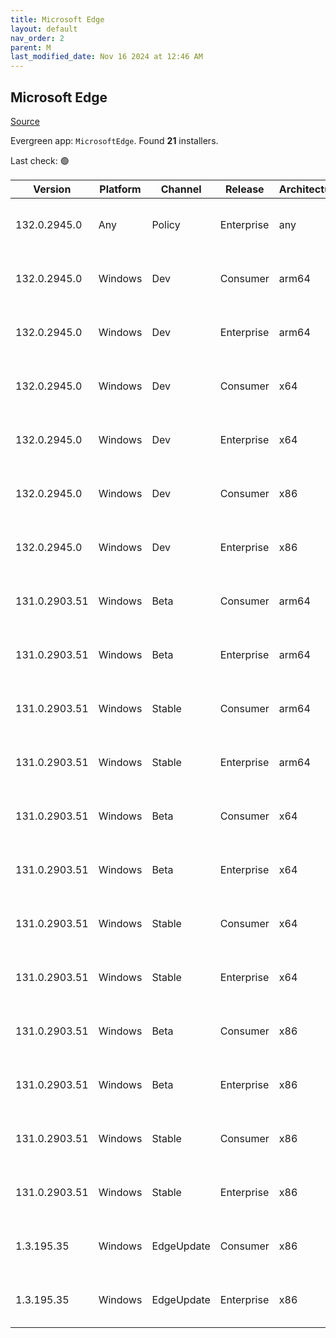 ```yaml
---
title: Microsoft Edge
layout: default
nav_order: 2
parent: M
last_modified_date: Nov 16 2024 at 12:46 AM
---
```


## Microsoft Edge

[Source](https://www.microsoft.com/edge)

Evergreen app: `MicrosoftEdge`. Found **21** installers.

Last check: 🟢

| Version       | Platform | Channel    | Release    | Architecture | Hash                                                             | URI                                                                                                                                                                                                                                                                                                                      |
| ------------- | -------- | ---------- | ---------- | ------------ | ---------------------------------------------------------------- | ------------------------------------------------------------------------------------------------------------------------------------------------------------------------------------------------------------------------------------------------------------------------------------------------------------------------ |
| 132.0.2945.0  | Any      | Policy     | Enterprise | any          | C68638EA6D6D60AEC8D236441F7A219D709082BE6C5CEB37AFEC73CDCA849162 | [https://msedge.sf.dl.delivery.mp.microsoft.com/filestreamingservice/files/8dc3ae79-f3e9-4a5b-984e-b1feb30b7d06/MicrosoftEdgePolicyTemplates.cab](https://msedge.sf.dl.delivery.mp.microsoft.com/filestreamingservice/files/8dc3ae79-f3e9-4a5b-984e-b1feb30b7d06/MicrosoftEdgePolicyTemplates.cab)                       |
| 132.0.2945.0  | Windows  | Dev        | Consumer   | arm64        | 09BFB63B79DA52E16EB33ED871D6DC5506C8A42B406B20724923C41D942DA0B1 | [https://msedge.sf.dl.delivery.mp.microsoft.com/filestreamingservice/files/40e12c48-c3dc-4cd0-beb0-5a575c849f84/MicrosoftEdgeDevEnterpriseARM64.msi](https://msedge.sf.dl.delivery.mp.microsoft.com/filestreamingservice/files/40e12c48-c3dc-4cd0-beb0-5a575c849f84/MicrosoftEdgeDevEnterpriseARM64.msi)                 |
| 132.0.2945.0  | Windows  | Dev        | Enterprise | arm64        | 09BFB63B79DA52E16EB33ED871D6DC5506C8A42B406B20724923C41D942DA0B1 | [https://msedge.sf.dl.delivery.mp.microsoft.com/filestreamingservice/files/40e12c48-c3dc-4cd0-beb0-5a575c849f84/MicrosoftEdgeDevEnterpriseARM64.msi](https://msedge.sf.dl.delivery.mp.microsoft.com/filestreamingservice/files/40e12c48-c3dc-4cd0-beb0-5a575c849f84/MicrosoftEdgeDevEnterpriseARM64.msi)                 |
| 132.0.2945.0  | Windows  | Dev        | Consumer   | x64          | 9851DE998AB7BF83FAE073AF21664A39D14533D0BD4C432BD0DFB193104EDD9A | [https://msedge.sf.dl.delivery.mp.microsoft.com/filestreamingservice/files/f0aeef7d-e209-41aa-8a3e-bde09b24ccf1/MicrosoftEdgeDevEnterpriseX64.msi](https://msedge.sf.dl.delivery.mp.microsoft.com/filestreamingservice/files/f0aeef7d-e209-41aa-8a3e-bde09b24ccf1/MicrosoftEdgeDevEnterpriseX64.msi)                     |
| 132.0.2945.0  | Windows  | Dev        | Enterprise | x64          | 9851DE998AB7BF83FAE073AF21664A39D14533D0BD4C432BD0DFB193104EDD9A | [https://msedge.sf.dl.delivery.mp.microsoft.com/filestreamingservice/files/f0aeef7d-e209-41aa-8a3e-bde09b24ccf1/MicrosoftEdgeDevEnterpriseX64.msi](https://msedge.sf.dl.delivery.mp.microsoft.com/filestreamingservice/files/f0aeef7d-e209-41aa-8a3e-bde09b24ccf1/MicrosoftEdgeDevEnterpriseX64.msi)                     |
| 132.0.2945.0  | Windows  | Dev        | Consumer   | x86          | 1DCBE16490C4BEDF51D41C2AA15C911ED18AABD3CE119A15C37784569A6C83C3 | [https://msedge.sf.dl.delivery.mp.microsoft.com/filestreamingservice/files/a72ff1d3-9195-4b73-a31e-427e00f7728a/MicrosoftEdgeDevEnterpriseX86.msi](https://msedge.sf.dl.delivery.mp.microsoft.com/filestreamingservice/files/a72ff1d3-9195-4b73-a31e-427e00f7728a/MicrosoftEdgeDevEnterpriseX86.msi)                     |
| 132.0.2945.0  | Windows  | Dev        | Enterprise | x86          | 1DCBE16490C4BEDF51D41C2AA15C911ED18AABD3CE119A15C37784569A6C83C3 | [https://msedge.sf.dl.delivery.mp.microsoft.com/filestreamingservice/files/a72ff1d3-9195-4b73-a31e-427e00f7728a/MicrosoftEdgeDevEnterpriseX86.msi](https://msedge.sf.dl.delivery.mp.microsoft.com/filestreamingservice/files/a72ff1d3-9195-4b73-a31e-427e00f7728a/MicrosoftEdgeDevEnterpriseX86.msi)                     |
| 131.0.2903.51 | Windows  | Beta       | Consumer   | arm64        | 25D176D8C2FD35E38394F4B93146364C3F5406C1112637F1A7F48E7D3EFD9CEE | [https://msedge.sf.dl.delivery.mp.microsoft.com/filestreamingservice/files/7da4e61b-a326-4602-b9b0-040260460ec6/MicrosoftEdgeBetaEnterpriseARM64.msi](https://msedge.sf.dl.delivery.mp.microsoft.com/filestreamingservice/files/7da4e61b-a326-4602-b9b0-040260460ec6/MicrosoftEdgeBetaEnterpriseARM64.msi)               |
| 131.0.2903.51 | Windows  | Beta       | Enterprise | arm64        | 25D176D8C2FD35E38394F4B93146364C3F5406C1112637F1A7F48E7D3EFD9CEE | [https://msedge.sf.dl.delivery.mp.microsoft.com/filestreamingservice/files/7da4e61b-a326-4602-b9b0-040260460ec6/MicrosoftEdgeBetaEnterpriseARM64.msi](https://msedge.sf.dl.delivery.mp.microsoft.com/filestreamingservice/files/7da4e61b-a326-4602-b9b0-040260460ec6/MicrosoftEdgeBetaEnterpriseARM64.msi)               |
| 131.0.2903.51 | Windows  | Stable     | Consumer   | arm64        | 038AC1C69A9B07FE6231E2378D8A4C9C400E1CB1CA35BCB7FF0D3163E19637CD | [https://msedge.sf.dl.delivery.mp.microsoft.com/filestreamingservice/files/405cc757-00a6-4150-a03e-c1b92d2a8a23/MicrosoftEdgeEnterpriseARM64.msi](https://msedge.sf.dl.delivery.mp.microsoft.com/filestreamingservice/files/405cc757-00a6-4150-a03e-c1b92d2a8a23/MicrosoftEdgeEnterpriseARM64.msi)                       |
| 131.0.2903.51 | Windows  | Stable     | Enterprise | arm64        | 038AC1C69A9B07FE6231E2378D8A4C9C400E1CB1CA35BCB7FF0D3163E19637CD | [https://msedge.sf.dl.delivery.mp.microsoft.com/filestreamingservice/files/405cc757-00a6-4150-a03e-c1b92d2a8a23/MicrosoftEdgeEnterpriseARM64.msi](https://msedge.sf.dl.delivery.mp.microsoft.com/filestreamingservice/files/405cc757-00a6-4150-a03e-c1b92d2a8a23/MicrosoftEdgeEnterpriseARM64.msi)                       |
| 131.0.2903.51 | Windows  | Beta       | Consumer   | x64          | 4A8A3BA554FBA188C7B3D35770F8AB804B61E2CE2B3550C58BC8E105033AEDF9 | [https://msedge.sf.dl.delivery.mp.microsoft.com/filestreamingservice/files/e27b2c0e-fc92-4b69-914c-6d4c9ff606c7/MicrosoftEdgeBetaEnterpriseX64.msi](https://msedge.sf.dl.delivery.mp.microsoft.com/filestreamingservice/files/e27b2c0e-fc92-4b69-914c-6d4c9ff606c7/MicrosoftEdgeBetaEnterpriseX64.msi)                   |
| 131.0.2903.51 | Windows  | Beta       | Enterprise | x64          | 4A8A3BA554FBA188C7B3D35770F8AB804B61E2CE2B3550C58BC8E105033AEDF9 | [https://msedge.sf.dl.delivery.mp.microsoft.com/filestreamingservice/files/e27b2c0e-fc92-4b69-914c-6d4c9ff606c7/MicrosoftEdgeBetaEnterpriseX64.msi](https://msedge.sf.dl.delivery.mp.microsoft.com/filestreamingservice/files/e27b2c0e-fc92-4b69-914c-6d4c9ff606c7/MicrosoftEdgeBetaEnterpriseX64.msi)                   |
| 131.0.2903.51 | Windows  | Stable     | Consumer   | x64          | 630F3B89F6643BED4CD97CAAD67432E6237C8BECB8E03B716A0E4D0DC67BDB1E | [https://msedge.sf.dl.delivery.mp.microsoft.com/filestreamingservice/files/13403e13-08e1-4a5c-babe-d5f1d9eafe41/MicrosoftEdgeEnterpriseX64.msi](https://msedge.sf.dl.delivery.mp.microsoft.com/filestreamingservice/files/13403e13-08e1-4a5c-babe-d5f1d9eafe41/MicrosoftEdgeEnterpriseX64.msi)                           |
| 131.0.2903.51 | Windows  | Stable     | Enterprise | x64          | 630F3B89F6643BED4CD97CAAD67432E6237C8BECB8E03B716A0E4D0DC67BDB1E | [https://msedge.sf.dl.delivery.mp.microsoft.com/filestreamingservice/files/13403e13-08e1-4a5c-babe-d5f1d9eafe41/MicrosoftEdgeEnterpriseX64.msi](https://msedge.sf.dl.delivery.mp.microsoft.com/filestreamingservice/files/13403e13-08e1-4a5c-babe-d5f1d9eafe41/MicrosoftEdgeEnterpriseX64.msi)                           |
| 131.0.2903.51 | Windows  | Beta       | Consumer   | x86          | AD1C6B932A321AA2637958A7A8D4DD6B1371B115908548B05738848CDD54010A | [https://msedge.sf.dl.delivery.mp.microsoft.com/filestreamingservice/files/3d93e10b-2e62-47bf-98ba-52c8c03bc8c7/MicrosoftEdgeBetaEnterpriseX86.msi](https://msedge.sf.dl.delivery.mp.microsoft.com/filestreamingservice/files/3d93e10b-2e62-47bf-98ba-52c8c03bc8c7/MicrosoftEdgeBetaEnterpriseX86.msi)                   |
| 131.0.2903.51 | Windows  | Beta       | Enterprise | x86          | AD1C6B932A321AA2637958A7A8D4DD6B1371B115908548B05738848CDD54010A | [https://msedge.sf.dl.delivery.mp.microsoft.com/filestreamingservice/files/3d93e10b-2e62-47bf-98ba-52c8c03bc8c7/MicrosoftEdgeBetaEnterpriseX86.msi](https://msedge.sf.dl.delivery.mp.microsoft.com/filestreamingservice/files/3d93e10b-2e62-47bf-98ba-52c8c03bc8c7/MicrosoftEdgeBetaEnterpriseX86.msi)                   |
| 131.0.2903.51 | Windows  | Stable     | Consumer   | x86          | 6D644EBE569319587EB7983DB9240E38090EEB9ECF48E6BDADBEEE477B80C741 | [https://msedge.sf.dl.delivery.mp.microsoft.com/filestreamingservice/files/2529446f-845d-4de5-84f3-86ed0af3246f/MicrosoftEdgeEnterpriseX86.msi](https://msedge.sf.dl.delivery.mp.microsoft.com/filestreamingservice/files/2529446f-845d-4de5-84f3-86ed0af3246f/MicrosoftEdgeEnterpriseX86.msi)                           |
| 131.0.2903.51 | Windows  | Stable     | Enterprise | x86          | 6D644EBE569319587EB7983DB9240E38090EEB9ECF48E6BDADBEEE477B80C741 | [https://msedge.sf.dl.delivery.mp.microsoft.com/filestreamingservice/files/2529446f-845d-4de5-84f3-86ed0af3246f/MicrosoftEdgeEnterpriseX86.msi](https://msedge.sf.dl.delivery.mp.microsoft.com/filestreamingservice/files/2529446f-845d-4de5-84f3-86ed0af3246f/MicrosoftEdgeEnterpriseX86.msi)                           |
| 1.3.195.35    | Windows  | EdgeUpdate | Consumer   | x86          | CCBB3D9A4877999A55B2CA6B8128481E91C4B56780F581226F916C0FB2DB0772 | [https://msedge.sf.dl.delivery.mp.microsoft.com/filestreamingservice/files/36d6bbe4-17fd-4a6b-b6b0-f5b1e01fb56b/MicrosoftEdgeUpdateSetup_X86_1.3.195.35.exe](https://msedge.sf.dl.delivery.mp.microsoft.com/filestreamingservice/files/36d6bbe4-17fd-4a6b-b6b0-f5b1e01fb56b/MicrosoftEdgeUpdateSetup_X86_1.3.195.35.exe) |
| 1.3.195.35    | Windows  | EdgeUpdate | Enterprise | x86          | CCBB3D9A4877999A55B2CA6B8128481E91C4B56780F581226F916C0FB2DB0772 | [https://msedge.sf.dl.delivery.mp.microsoft.com/filestreamingservice/files/36d6bbe4-17fd-4a6b-b6b0-f5b1e01fb56b/MicrosoftEdgeUpdateSetup_X86_1.3.195.35.exe](https://msedge.sf.dl.delivery.mp.microsoft.com/filestreamingservice/files/36d6bbe4-17fd-4a6b-b6b0-f5b1e01fb56b/MicrosoftEdgeUpdateSetup_X86_1.3.195.35.exe) |
